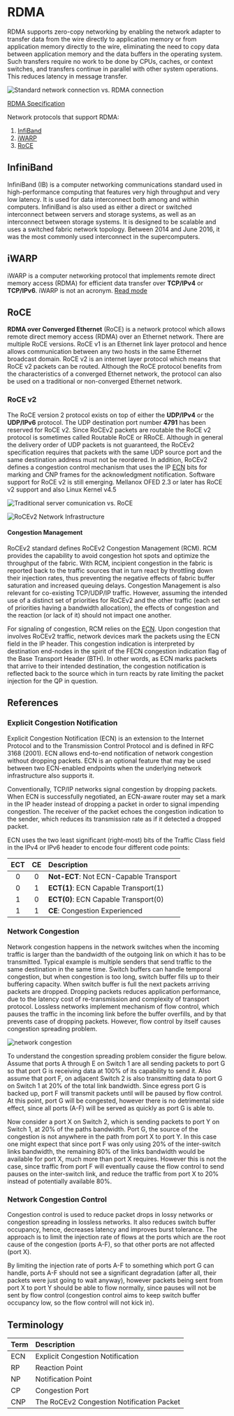 # RDMA

RDMA supports zero-copy networking by enabling the network adapter to transfer data from the wire directly to application memory or from application memory directly to the wire, eliminating the need to copy data between application memory and the data buffers in the operating system. Such transfers require no work to be done by CPUs, caches, or context switches, and transfers continue in parallel with other system operations. This reduces latency in message transfer.

![Standard network connection vs. RDMA connection](images/rdma.jpg)

[RDMA Specification](https://datatracker.ietf.org/doc/html/rfc5040)

Network protocols that support RDMA:

1. [InfiBand](#infiniband)
2. [iWARP](#iwarp)
3. [RoCE](#roce)

## InfiniBand

InfiniBand (IB) is a computer networking communications standard used in high-performance computing that features very high throughput and very low latency. It is used for data interconnect both among and within computers. InfiniBand is also used as either a direct or switched interconnect between servers and storage systems, as well as an interconnect between storage systems. It is designed to be scalable and uses a switched fabric network topology. Between 2014 and June 2016, it was the most commonly used interconnect in the supercomputers.

## iWARP

iWARP is a computer networking protocol that implements remote direct memory access (RDMA) for efficient data transfer over **TCP/IPv4** or **TCP/IPv6**. iWARP is not an acronym. [Read mode](understanding_iwarp.pdf)

## RoCE

**RDMA over Converged Ethernet** (RoCE) is a network protocol which allows remote direct memory access (RDMA) over an Ethernet network. There are multiple RoCE versions. RoCE v1 is an Ethernet link layer protocol and hence allows communication between any two hosts in the same Ethernet broadcast domain. RoCE v2 is an internet layer protocol which means that RoCE v2 packets can be routed. Although the RoCE protocol benefits from the characteristics of a converged Ethernet network, the protocol can also be used on a traditional or non-converged Ethernet network.

### RoCE v2

The RoCE version 2 protocol exists on top of either the **UDP/IPv4** or the **UDP/IPv6** protocol. The UDP destination port number **4791** has been reserved for RoCE v2. Since RoCEv2 packets are routable the RoCE v2 protocol is sometimes called Routable RoCE or RRoCE. Although in general the delivery order of UDP packets is not guaranteed, the RoCEv2 specification requires that packets with the same UDP source port and the same destination address must not be reordered. In addition, RoCEv2 defines a congestion control mechanism that uses the IP [ECN](#explicit-congestion-notification) bits for marking and CNP frames for the acknowledgment notification. Software support for RoCE v2 is still emerging. Mellanox OFED 2.3 or later has RoCE v2 support and also Linux Kernel v4.5

![Traditional server comunication vs. RoCE](images/traditional_server_comm_vs_roce.png)

![RoCEv2 Network Infrastructure](images/RoCEv2_Network_Infra.png)
<!-- ![RoCEv2 Network Infrastructure](images/rocev2_network_infra.dio.svg) -->

#### Congestion Management

RoCEv2 standard defines RoCEv2 Congestion Management (RCM). RCM provides the capability to avoid congestion hot spots and optimize the throughput of the fabric. With RCM, incipient congestion in the fabric is reported back to the traffic sources that in turn react by throttling down their injection rates, thus preventing the negative effects of fabric buffer saturation and increased queuing delays. Congestion Management is also relevant for co-existing TCP/UDP/IP traffic. However, assuming the intended use of a distinct set of priorities for RoCEv2 and the other traffic (each set of priorities having a bandwidth allocation), the effects of congestion and the reaction (or lack of it) should not impact one another.

For signaling of congestion, RCM relies on the [ECN](#explicit-congestion-notification). Upon congestion that involves RoCEv2 traffic, network devices mark the packets using the ECN field in the IP header. This congestion indication is interpreted by destination end-nodes in the spirit of the FECN congestion indication flag of the Base Transport Header (BTH). In other words, as ECN marks packets that arrive to their intended destination, the congestion notification is reflected back to the source which in turn reacts by rate limiting the packet injection for the QP in question.

## References

### Explicit Congestion Notification

Explicit Congestion Notification (ECN) is an extension to the Internet Protocol and to the Transmission Control Protocol and is defined in RFC 3168 (2001). ECN allows end-to-end notification of network congestion without dropping packets. ECN is an optional feature that may be used between two ECN-enabled endpoints when the underlying network infrastructure also supports it.

Conventionally, TCP/IP networks signal congestion by dropping packets. When ECN is successfully negotiated, an ECN-aware router may set a mark in the IP header instead of dropping a packet in order to signal impending congestion. The receiver of the packet echoes the congestion indication to the sender, which reduces its transmission rate as if it detected a dropped packet.

ECN uses the two least significant (right-most) bits of the Traffic Class field in the IPv4 or IPv6 header to encode four different code points:

|  ECT  |  CE   | Description                            |
| :---: | :---: | :------------------------------------- |
|   0   |   0   | **Not-ECT**: Not ECN-Capable Transport |
|   0   |   1   | **ECT(1)**: ECN Capable Transport(1)   |
|   1   |   0   | **ECT(0)**: ECN Capable Transport(0)   |
|   1   |   1   | **CE**: Congestion Experienced         |

### Network Congestion

Network congestion happens in the network switches when the incoming traffic is larger than the bandwidth of the outgoing link on which it has to be transmitted. Typical example is multiple senders that send traffic to the same destination in the same time. Switch buffers can handle temporal congestion, but when congestion is too long, switch buffer fills up to their buffering capacity. When switch buffer is full the next packets arriving packets are dropped. Dropping packets reduces application performance, due to the latency cost of re-transmission and complexity of transport protocol. Lossless networks implement mechanism of flow control, which pauses the traffic in the incoming link before the buffer overfills, and by that prevents case of dropping packets. However, flow control by itself causes congestion spreading problem.

![network congestion](images/network_congestion.png)

To understand the congestion spreading problem consider the figure below. Assume that ports A through E on Switch 1 are all sending packets to port G so that port G is receiving data at 100% of its capability to send it. Also assume that port F, on adjacent Switch 2 is also transmitting data to port G on Switch 1 at 20% of the total link bandwidth. Since egress port G is backed up, port F will transmit packets until will be paused by flow control. At this point, port G will be congested, however there is no detrimental side effect, since all ports (A-F) will be served as quickly as port G is able to.

Now consider a port X on Switch 2, which is sending packets to port Y on Switch 1, at 20% of the paths bandwidth. Port G, the source of the congestion is not anywhere in the path from port X to port Y. In this case one might expect that since port F was only using 20% of the inter-switch links bandwidth, the remaining 80% of the links bandwidth would be available for port X, much more than port X requires. However this is not the case, since traffic from port F will eventually cause the flow control to send pauses on the inter-switch link, and reduce the traffic from port X to 20% instead of potentially available 80%.

### Network Congestion Control

Congestion control is used to reduce packet drops in lossy networks or congestion spreading in lossless networks. It also reduces switch buffer occupancy, hence, decreases latency and improves burst tolerance. The approach is to limit the injection rate of flows at the ports which are the root cause of the congestion (ports A-F), so that other ports are not affected (port X).

By limiting the injection rate of ports A-F to something which port G can handle, ports A-F should not see a significant degradation (after all, their packets were just going to wait anyway), however packets being sent from port X to port Y should be able to flow normally, since pauses will not be sent by flow control (congestion control aims to keep switch buffer occupancy low, so the flow control will not kick in).

## Terminology

| Term | Description                               |
| :--- | :---------------------------------------- |
| ECN  | Explicit Congestion Notification          |
| RP   | Reaction Point                            |
| NP   | Notification Point                        |
| CP   | Congestion Port                           |
| CNP  | The RoCEv2 Congestion Notification Packet |
